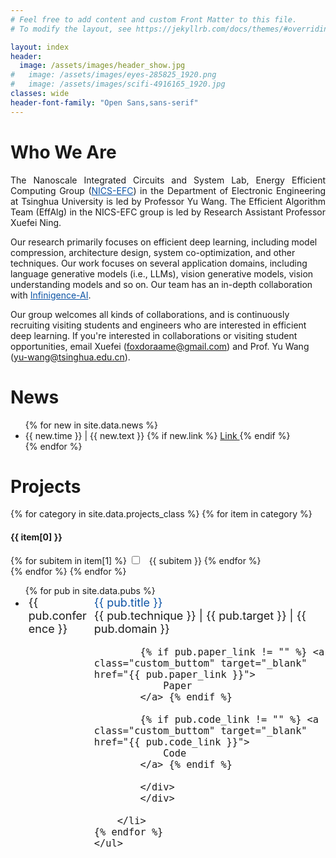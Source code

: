 ```yaml
---
# Feel free to add content and custom Front Matter to this file.
# To modify the layout, see https://jekyllrb.com/docs/themes/#overriding-theme-defaults

layout: index
header:
  image: /assets/images/header_show.jpg
#   image: /assets/images/eyes-285825_1920.png
#   image: /assets/images/scifi-4916165_1920.jpg
classes: wide
header-font-family: "Open Sans,sans-serif"
---
```

<h1 class="custom_title"> Who We Are </h1>

<p style="text-align:justify; text-justify:inter-ideograph;">
The Nanoscale Integrated Circuits and System Lab, Energy Efficient Computing Group (<a href="http://nicsefc.ee.tsinghua.edu.cn/" target="_blank" style="color: #0c53a5;">NICS-EFC</a>) in the Department of Electronic Engineering at Tsinghua University is led by Professor Yu Wang. The Efficient Algorithm Team (EffAlg) in the NICS-EFC group is led by Research Assistant Professor Xuefei Ning. 

Our research primarily focuses on efficient deep learning, including model compression, architecture design, system co-optimization, and other techniques. Our work focuses on several application domains, including language generative models (i.e., LLMs), vision generative models, vision understanding models and so on.
Our team has an in-depth collaboration with <a href="https://cloud.infini-ai.com/" target="_blank" style="color: #0c53a5;">Infinigence-AI</a>.

Our group welcomes all kinds of collaborations, and is continuously recruiting visiting students and engineers who are interested in efficient deep learning. If you're interested in collaborations or visiting student opportunities, email Xuefei (foxdoraame@gmail.com) and Prof. Yu Wang (yu-wang@tsinghua.edu.cn).
</p>

<h1 class="custom_title"> News </h1>
<!-- Accelerating LLM and Generative AI: -->
<ul>
{% for new in site.data.news %}
  <li>
    {{ new.time }} |
    {{ new.text }} 
    {% if new.link %}
    <a href="{{ new.link }}" class="custom_a">
      Link
    </a>
    {% endif %}
    
  </li>
{% endfor %}
</ul>

<h1 class="custom_title"> Projects </h1>
<div id="option-container">
{% for category in site.data.projects_class %}
  {% for item in category %}
    <h4>{{ item[0] }}</h4>
    <div id="{{ item[0] }}">
    {% for subitem in item[1] %}
        <label class="option_checkbox">
        <input type="checkbox" name="option" id="{{ subitem }}" class="project_class_checkbox"> 
        <span class="project_class_checkbox"> &nbsp; {{ subitem }} </span>
        </label>
    {% endfor %}
    </div>
  {% endfor %}
{% endfor %}
</div>

<div id="project-container">
    <ul>
    {% for pub in site.data.pubs %}
        <li data-technique="{{ pub.technique }}" data-target="{{ pub.target }}" data-domain="{{ pub.domain }}">
            <div style="display:flex; font-size:18px">
            <div style="display:block; width: 15%; margin-right: 5px; margin-left: 5px; min-width:100px">{{ pub.conference }}</div> 
            <div style="display:block; width: 85%;">
                <span style="color: #0c53a5">{{ pub.title }} </span> <br/> 
                {{ pub.technique }} | {{ pub.target }} | {{ pub.domain }}

            {% if pub.paper_link != "" %} <a class="custom_buttom" target="_blank" href="{{ pub.paper_link }}">
                Paper
            </a> {% endif %}

            {% if pub.code_link != "" %} <a class="custom_buttom" target="_blank" href="{{ pub.code_link }}">
                Code
            </a> {% endif %}

            </div>
            </div>
            
        </li>
    {% endfor %}
    </ul>
</div>
